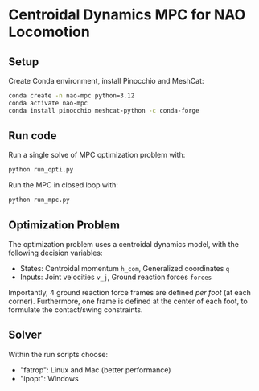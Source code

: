 # Centroidal Dynamics MPC for NAO Locomotion

## Setup

Create Conda environment, install Pinocchio and MeshCat:

```bash
conda create -n nao-mpc python=3.12
conda activate nao-mpc
conda install pinocchio meshcat-python -c conda-forge
```

## Run code

Run a single solve of MPC optimization problem with:

```bash
python run_opti.py
```

Run the MPC in closed loop with:

```bash
python run_mpc.py
```

## Optimization Problem

The optimization problem uses a centroidal dynamics model, with the following decision variables:
- States: Centroidal momentum `h_com`, Generalized coordinates `q`
- Inputs: Joint velocities `v_j`, Ground reaction forces `forces`

Importantly, 4 ground reaction force frames are defined *per foot* (at each corner). Furthermore, one frame is defined at the center of each foot, to formulate the contact/swing constraints.

## Solver

Within the run scripts choose:
- "fatrop": Linux and Mac (better performance)
- "ipopt": Windows